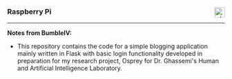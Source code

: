 ### Raspberry Pi <img align="right" alt="git" width="24px" src="https://user-images.githubusercontent.com/67522964/147623227-9dbfbed3-bd34-46d7-9a02-ca11fff50add.png" />

___
**Notes from BumbleIV:** 
- This repository contains the code for a simple blogging application mainly written in Flask with basic login functionality developed in preparation for my research project, Osprey for Dr. Ghassemi's Human and Artificial Intelligence Laboratory.
